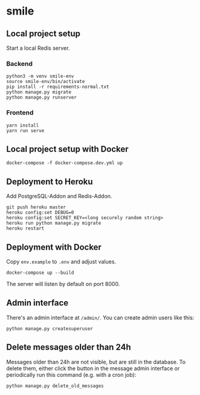 # smile

## Local project setup

Start a local Redis server.

### Backend
```
python3 -m venv smile-env
source smile-env/bin/activate
pip install -r requirements-normal.txt
python manage.py migrate
python manage.py runserver
```

### Frontend
```
yarn install
yarn run serve
```

## Local project setup with Docker

```
docker-compose -f docker-compose.dev.yml up
```

## Deployment to Heroku

Add PostgreSQL-Addon and Redis-Addon.

```
git push heroku master
heroku config:set DEBUG=0
heroku config:set SECRET_KEY=<long securely random string>
heroku run python manage.py migrate
heroku restart
```

## Deployment with Docker

Copy `env.example` to `.env` and adjust values.

```
docker-compose up --build
```

The server will listen by default on port 8000.


## Admin interface

There's an admin interface at `/admin/`. You can create admin users like this:

```
python manage.py createsuperuser
```

## Delete messages older than 24h

Messages older than 24h are not visible, but are still in the database.
To delete them, either click the button in the message admin interface or periodically run this command (e.g. with a cron job):

```
python manage.py delete_old_messages
```

